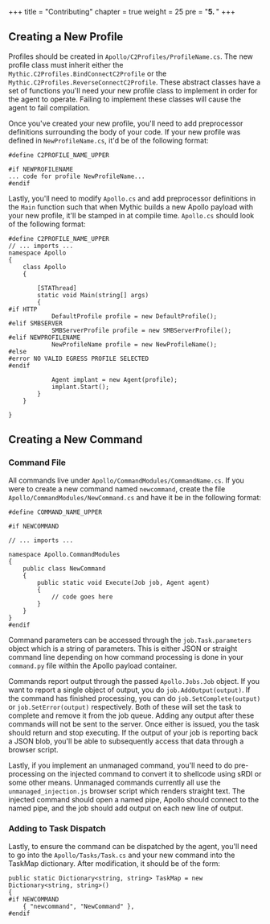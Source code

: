 +++
title = "Contributing"
chapter = true
weight = 25
pre = "<b>5. </b>"
+++

## Creating a New Profile

Profiles should be created in `Apollo/C2Profiles/ProfileName.cs`. The new profile class must inherit either the `Mythic.C2Profiles.BindConnectC2Profile` or the `Mythic.C2Profiles.ReverseConnectC2Profile`. These abstract classes have a set of functions you'll need your new profile class to implement in order for the agent to operate. Failing to implement these classes will cause the agent to fail compilation.

Once you've created your new profile, you'll need to add preprocessor definitions surrounding the body of your code. If your new profile was defined in `NewProfileName.cs`, it'd be of the following format:

```
#define C2PROFILE_NAME_UPPER

#if NEWPROFILENAME
... code for profile NewProfileName...
#endif
```
Lastly, you'll need to modify `Apollo.cs` and add preprocessor definitions in the `Main` function such that when Mythic builds a new Apollo payload with your new profile, it'll be stamped in at compile time. `Apollo.cs` should look of the following format:

```
#define C2PROFILE_NAME_UPPER
// ... imports ...
namespace Apollo
{
    class Apollo
    {

        [STAThread]
        static void Main(string[] args)
        {
#if HTTP
            DefaultProfile profile = new DefaultProfile();
#elif SMBSERVER
            SMBServerProfile profile = new SMBServerProfile();
#elif NEWPROFILENAME
            NewProfileName profile = new NewProfileName();
#else
#error NO VALID EGRESS PROFILE SELECTED
#endif

            Agent implant = new Agent(profile);
            implant.Start();
        }
    }

}
```

## Creating a New Command

### Command File

All commands live under `Apollo/CommandModules/CommandName.cs`. If you were to create a new command named `newcommand`, create the file `Apollo/CommandModules/NewCommand.cs` and have it be in the following format:

```
#define COMMAND_NAME_UPPER

#if NEWCOMMAND

// ... imports ...

namespace Apollo.CommandModules
{
    public class NewCommand
    {
        public static void Execute(Job job, Agent agent)
        {
            // code goes here
        }
    }
}
#endif
```

Command parameters can be accessed through the `job.Task.parameters` object which is a string of parameters. This is either JSON or straight command line depending on how command processing is done in your `command.py` file within the Apollo payload container.

Commands report output through the passed `Apollo.Jobs.Job` object. If you want to report a single object of output, you do `job.AddOutput(output)`. If the command has finished processing, you can do `job.SetComplete(output)` or `job.SetError(output)` respectively. Both of these will set the task to complete and remove it from the job queue. Adding any output after these commands will not be sent to the server. Once either is issued, you the task should return and stop executing. If the output of your job is reporting back a JSON blob, you'll be able to subsequently access that data through a browser script.

Lastly, if you implement an unmanaged command, you'll need to do pre-processing on the injected command to convert it to shellcode using sRDI or some other means. Unmanaged commands currently all use the `unmanaged_injection.js` browser script which renders straight text. The injected command should open a named pipe, Apollo should connect to the named pipe, and the job should add output on each new line of output.

### Adding to Task Dispatch

Lastly, to ensure the command can be dispatched by the agent, you'll need to go into the `Apollo/Tasks/Task.cs` and your new command into the TaskMap dictionary. After modification, it should be of the form:

```
public static Dictionary<string, string> TaskMap = new Dictionary<string, string>()
{
#if NEWCOMMAND
    { "newcommand", "NewCommand" },
#endif
```